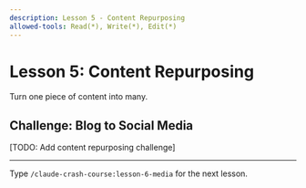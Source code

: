 ```yaml
---
description: Lesson 5 - Content Repurposing
allowed-tools: Read(*), Write(*), Edit(*)
---
```


# Lesson 5: Content Repurposing

Turn one piece of content into many.

## Challenge: Blog to Social Media

[TODO: Add content repurposing challenge]

---

Type `/claude-crash-course:lesson-6-media` for the next lesson.
